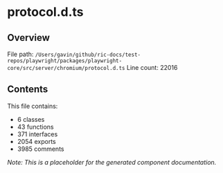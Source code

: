 # protocol.d.ts

## Overview

File path: `/Users/gavin/github/ric-docs/test-repos/playwright/packages/playwright-core/src/server/chromium/protocol.d.ts`
Line count: 22016

## Contents

This file contains:
- 6 classes
- 43 functions
- 371 interfaces
- 2054 exports
- 3985 comments

_Note: This is a placeholder for the generated component documentation._
